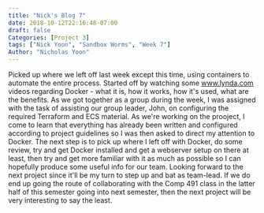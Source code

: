 ```yaml
---
title: "Nick's Blog 7"
date: 2018-10-12T22:16:48-07:00
draft: false
Categories: [Project 3]
tags: ["Nick Yoon", "Sandbox Worms", "Week 7"]
Author: "Nicholas Yoon"
---
```

Picked up where we left off last week except this time, using containers to automate the entire process. Started off by watching some www.lynda.com videos regarding Docker - what it is, how it works, how it's used, what are the benefits. As we got together as a group during the week, I was assigned with the task of assisting our group leader, John, on configuring the required Terraform and ECS material. As we're working on the prooject, I come to learn that everything has already been written and configured according to project guidelines so I was then asked to direct my attention to Docker. The next step is to pick up where I left off with Docker, do some review, try and get Docker installed and get a webserver setup on there at least, then try and get more familiar with it as much as possible so I can hopefully produce some useful info for our team. Looking forward to the next project since it'll be my turn to step up and bat as team-lead. If we do end up going the route of collaborating with the Comp 491 class in the latter half of this semester going into next semester, then the next project will be very interesting to say the least. 


